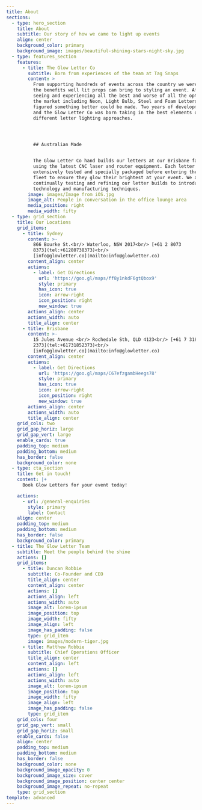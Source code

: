 ```yaml
---
title: About
sections:
  - type: hero_section
    title: About
    subtitle: Our story of how we came to light up events
    align: center
    background_color: primary
    background_image: images/beautiful-shining-stars-night-sky.jpg
  - type: features_section
    features:
      - title: The Glow Letter Co
        subtitle: Born from experiences of the team at Tag Snaps
        content: >
          From supporting hundreds of events across the country we were aware of
          the benefits well lit props can bring to styling an event. After
          seeing and experiencing all the best and worse of all the options in
          the market including Neon, Light Bulb, Steel and Foam Letters we
          figured something better could be made. Two years of development later
          and the Glow Letter Co was born taking in the best elements of the
          different letter lighting approaches.




          ## Australian Made


          The Glow Letter Co hand builds our letters at our Brisbane factory
          using the latest CNC laser and router equipment. Each letter is
          extensively tested and specially packaged before entering the hire
          fleet to ensure they glow their brightest at your event. We are
          continually testing and refining our letter builds to introduce new
          technology and manufacturing techniques.
        image: images/Image from iOS.jpg
        image_alt: People in conversation in the office lounge area
        media_position: right
        media_width: fifty
  - type: grid_section
    title: Our Locations
    grid_items:
      - title: Sydney
        content: >-
          866 Bourke St.<br/> Waterloo, NSW 2017<br/> [+61 2 8073
          8373](tel:+61280738373)<br/>
          [info@glowletter.co](mailto:info@glowletter.co)
        content_align: center
        actions:
          - label: Get Directions
            url: 'https://goo.gl/maps/ff8y1nkdF6gtQbox9'
            style: primary
            has_icon: true
            icon: arrow-right
            icon_position: right
            new_window: true
        actions_align: center
        actions_width: auto
        title_align: center
      - title: Brisbane
        content: >-
          15 Jules Avenue <br/> Rochedale Sth, QLD 4123<br/> [+61 7 3185
          2373](tel:+61731852373)<br/>
          [info@glowletter.co](mailto:info@glowletter.co)
        content_align: center
        actions:
          - label: Get Directions
            url: 'https://goo.gl/maps/C67efzgambHeegs78'
            style: primary
            has_icon: true
            icon: arrow-right
            icon_position: right
            new_window: true
        actions_align: center
        actions_width: auto
        title_align: center
    grid_cols: two
    grid_gap_horiz: large
    grid_gap_vert: large
    enable_cards: true
    padding_top: medium
    padding_bottom: medium
    has_border: false
    background_color: none
  - type: cta_section
    title: Get in touch!
    content: |+
      Book Glow Letters for your event today!

    actions:
      - url: /general-enquiries
        style: primary
        label: Contact
    align: center
    padding_top: medium
    padding_bottom: medium
    has_border: false
    background_color: primary
  - title: The Glow Letter Team
    subtitle: Meet the people behind the shine
    actions: []
    grid_items:
      - title: Duncan Robbie
        subtitle: Co-Founder and CEO
        title_align: center
        content_align: center
        actions: []
        actions_align: left
        actions_width: auto
        image_alt: lorem-ipsum
        image_position: top
        image_width: fifty
        image_align: left
        image_has_padding: false
        type: grid_item
        image: images/modern-tiger.jpg
      - title: Matthew Robbie
        subtitle: Chief Operations Officer
        title_align: center
        content_align: left
        actions: []
        actions_align: left
        actions_width: auto
        image_alt: lorem-ipsum
        image_position: top
        image_width: fifty
        image_align: left
        image_has_padding: false
        type: grid_item
    grid_cols: four
    grid_gap_vert: small
    grid_gap_horiz: small
    enable_cards: false
    align: center
    padding_top: medium
    padding_bottom: medium
    has_border: false
    background_color: none
    background_image_opacity: 0
    background_image_size: cover
    background_image_position: center center
    background_image_repeat: no-repeat
    type: grid_section
template: advanced
---
```

